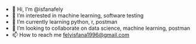 - 👋 Hi, I’m @isfanafely
- 👀 I’m interested in machine learning, software testing
- 🌱 I’m currently learning python, r, postman
- 💞️ I’m looking to collaborate on data science, machine learning, postman
- 📫 How to reach me felyisfana1996@gmail.com

